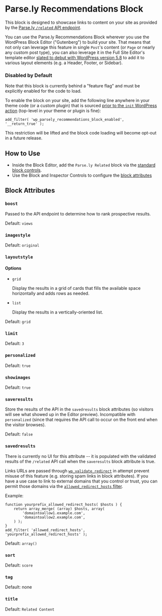 # Parse.ly Recommendations Block

This block is designed to showcase links to content on your site as provided by the [Parse.ly `/related` API endpoint](https://www.parse.ly/help/api/recommendations#get-related).

You can use the Parse.ly Recommendations Block wherever you use the WordPress Block Editor ("Gutenberg") to build your site. That means that not only can leverage this feature in single `Post`'s content (or `Page` or nearly any custom post type), you can also leverage it in the Full Site Editor's template editor [slated to debut with WordPress version 5.8](https://make.wordpress.org/core/2021/06/16/introducing-the-template-editor-in-wordpress-5-8/) to add it to various layout elements (e.g. a Header, Footer, or Sidebar).

### Disabled by Default

Note that this block is currently behind a "feature flag" and must be explicitly enabled for the code to load.

To enable the block on your site, add the following line anywhere in your theme code (or a custom plugin) that is sourced [prior to the `init` WordPress action](https://codex.wordpress.org/Plugin_API/Action_Reference) (top-level in your theme or plugin is fine):

`add_filter( 'wp_parsely_recommendations_block_enabled', '__return_true' );`

This restriction will be lifted and the block code loading will become opt-out in a future release.

## How to Use

- Inside the Block Editor, add the `Parse.ly Related` block via the [standard block controls](https://wordpress.org/support/article/adding-a-new-block/).
- Use the Block and Inspector Controls to configure the [block attributes](#block-attributes)

## Block Attributes

### `boost`

Passed to the API endpoint to determine how to rank prospective results.

Default: `views`

### `imagestyle`

Default: `original`

### `layoutstyle`

#### Options

- `grid`

  Display the results in a grid of cards that fills the available space horizontally and adds rows as needed.

- `list`

  Display the results in a vertically-oriented list.

Default: `grid`

### `limit`

Default: `3`

### `personalized`

Default: `true`

### `showimages`

Default: `true`

### `saveresults`

Store the results of the API in the `savedresults` block attributes (so visitors will see what showed up in the Editor preview). Incompatible with `personalized` (since that requires the API call to occur on the front end when the visitor browses).

Default: `false`

### `savedresults`

There is currently no UI for this attribute -- it is populated with the validated results of the `/related` API call when the `saveresults` block attribute is true.

Links URLs are passed through [`wp_validate_redirect`](https://developer.wordpress.org/reference/functions/wp_validate_redirect/) in attempt prevent misuse of this feature (e.g. storing spam links in block attributes). If you have a use case to link to external domains that you control or trust, you can permit those domains via the [`allowed_redirect_hosts` filter](https://developer.wordpress.org/reference/hooks/allowed_redirect_hosts/).

Example:

```
function yourprefix_allowed_redirect_hosts( $hosts ) {
	return array_merge( (array) $hosts, array(
		'domaintoallow1.example.com',
		'domaintoallow2.example.com',
	) );
}
add_filter( 'allowed_redirect_hosts', 'yourprefix_allowed_redirect_hosts' );
```

Default: `array()`

### `sort`

Default: `score`

### `tag`

Default: none

### `title`

Default: `Related Content`
